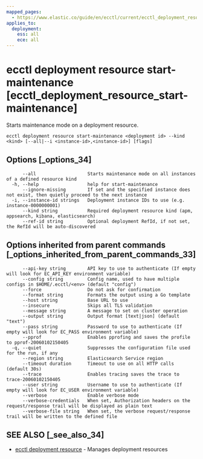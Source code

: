 ```yaml
---
mapped_pages:
  - https://www.elastic.co/guide/en/ecctl/current/ecctl_deployment_resource_start-maintenance.html
applies_to:
  deployment:
    ess: all
    ece: all
---
```


# ecctl deployment resource start-maintenance [ecctl_deployment_resource_start-maintenance]

Starts maintenance mode on a deployment resource.

```
ecctl deployment resource start-maintenance <deployment id> --kind <kind> [--all|--i <instance-id>,<instance-id>] [flags]
```


## Options [_options_34]

```
      --all                   Starts maintenance mode on all instances of a defined resource kind
  -h, --help                  help for start-maintenance
      --ignore-missing        If set and the specified instance does not exist, then quietly proceed to the next instance
  -i, --instance-id strings   Deployment instance IDs to use (e.g. instance-0000000001)
      --kind string           Required deployment resource kind (apm, appsearch, kibana, elasticsearch)
      --ref-id string         Optional deployment RefId, if not set, the RefId will be auto-discovered
```


## Options inherited from parent commands [_options_inherited_from_parent_commands_33]

```
      --api-key string        API key to use to authenticate (If empty will look for EC_API_KEY environment variable)
      --config string         Config name, used to have multiple configs in $HOME/.ecctl/<env> (default "config")
      --force                 Do not ask for confirmation
      --format string         Formats the output using a Go template
      --host string           Base URL to use
      --insecure              Skips all TLS validation
      --message string        A message to set on cluster operation
      --output string         Output format [text|json] (default "text")
      --pass string           Password to use to authenticate (If empty will look for EC_PASS environment variable)
      --pprof                 Enables pprofing and saves the profile to pprof-20060102150405
  -q, --quiet                 Suppresses the configuration file used for the run, if any
      --region string         Elasticsearch Service region
      --timeout duration      Timeout to use on all HTTP calls (default 30s)
      --trace                 Enables tracing saves the trace to trace-20060102150405
      --user string           Username to use to authenticate (If empty will look for EC_USER environment variable)
      --verbose               Enable verbose mode
      --verbose-credentials   When set, Authorization headers on the request/response trail will be displayed as plain text
      --verbose-file string   When set, the verbose request/response trail will be written to the defined file
```


## SEE ALSO [_see_also_34]

* [ecctl deployment resource](/reference/ecctl_deployment_resource.md)	 - Manages deployment resources

